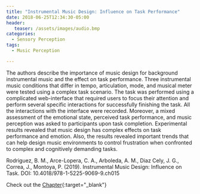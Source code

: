 ```yaml
---
title: "Instrumental Music Design: Influence on Task Performance"
date: 2018-06-25T12:34:30-05:00
header:
   teaser: /assets/images/audio.bmp
categories:
  - Sensory Perception
tags:
  - Music Perception

---
```

The authors describe the importance of music design for background instrumental music and the effect
on task performance. Three instrumental music conditions that differ in tempo, articulation, mode, and
musical meter were tested using a complex task scenario. The task was performed using a complicated
web-interface that required users to focus their attention and perform several specific interactions for
successfully finishing the task. All the interactions with the interface were recorded. Moreover, a mixed
assessment of the emotional state, perceived task performance, and music perception was asked to participants
upon task completion. Experimental results revealed that music design has complex effects on
task performance and emotion. Also, the results revealed important trends that can help design music
environments to control frustration when confronted to complex and cognitively demanding tasks.

Rodriguez, B. M., Arce-Lopera, C. A., Arboleda, A. M., Diaz Cely, J. G., Correa, J., Montoya, P. (2019). 
Instrumental Music Design: Influence on Task. DOI: 10.4018/978-1-5225-9069-9.ch015

Check out the [Chapter][URL]{:target="_blank"} 

[URL]:  https://www.igi-global.com/chapter/instrumental-music-design/228531